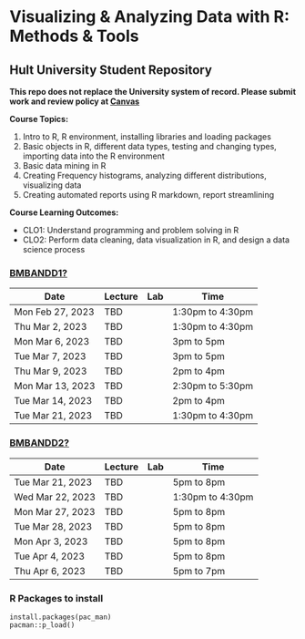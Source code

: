 # Visualizing & Analyzing Data with R: Methods & Tools
## Hult University Student Repository

**This repo does not replace the University system of record. Please submit work and review policy at [Canvas](https://mycourses.hult.edu/courses/3389826)**

**Course Topics:** 

1. Intro to R, R environment, installing libraries and loading packages
2. Basic objects in R, different data types, testing and changing types, importing data into the R environment
3. Basic data mining in R
4. Creating Frequency histograms, analyzing different distributions, visualizing data
5. Creating automated reports using R markdown, report streamlining 

**Course Learning Outcomes:**

* CLO1: Understand programming and problem solving in R 
* CLO2: Perform data cleaning, data visualization in R, and design a data science process

### [BMBANDD1?](https://mycourses.hult.edu/courses/3389827/assignments/syllabus#calendar)

| Date             | Lecture   | Lab  | Time|
|------------------|-----------|------|------------------|
| Mon Feb 27, 2023 | TBD       |      | 1:30pm to 4:30pm |
| Thu Mar 2, 2023  | TBD       |      | 1:30pm to 4:30pm |
| Mon Mar 6, 2023  | TBD       |      | 3pm to 5pm       |
| Tue Mar 7, 2023  | TBD       |      | 3pm to 5pm       |
| Thu Mar 9, 2023  | TBD       |      | 2pm to 4pm       |
| Mon Mar 13, 2023 | TBD       |      | 2:30pm to 5:30pm |
| Tue Mar 14, 2023 | TBD       |      | 2pm to 4pm       |
| Tue Mar 21, 2023 | TBD       |      | 1:30pm to 4:30pm |

### [BMBANDD2?](https://mycourses.hult.edu/courses/3389826/assignments/syllabus#calendar)

| Date             | Lecture   | Lab  | Time             |
|------------------|-----------|------|------------------|
| Tue Mar 21, 2023 | TBD       |      | 5pm to 8pm       |
| Wed Mar 22, 2023 | TBD       |      | 1:30pm to 4:30pm |
| Mon Mar 27, 2023 | TBD       |      | 5pm to 8pm       |
| Tue Mar 28, 2023 | TBD       |      | 5pm to 8pm       |
| Mon Apr 3, 2023  | TBD       |      | 5pm to 8pm       |
| Tue Apr 4, 2023  | TBD       |      | 5pm to 8pm       |
| Thu Apr 6, 2023  | TBD       |      | 5pm to 7pm       |

### R Packages to install
```
install.packages(pac_man)
pacman::p_load()

```

